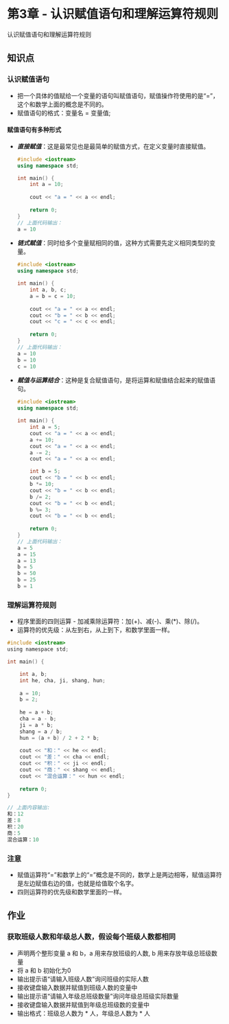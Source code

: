 # 第3章 - 认识赋值语句和理解运算符规则

认识赋值语句和理解运算符规则

## 知识点

### 认识赋值语句

- 把一个具体的值赋给一个变量的语句叫赋值语句，赋值操作符使用的是“=”，这个和数学上面的概念是不同的。
- 赋值语句的格式：变量名 = 变量值;

#### 赋值语句有多种形式

- ***直接赋值***：这是最常见也是最简单的赋值方式，在定义变量时直接赋值。
    ```c++
    #include <iostream>
    using namespace std;
    
    int main() {
        int a = 10;
        
        cout << "a = " << a << endl;
        
        return 0;
    }
    // 上面代码输出：
    a = 10
    ```
- ***链式赋值***：同时给多个变量赋相同的值，这种方式需要先定义相同类型的变量。
    ```c++
    #include <iostream>
    using namespace std;
    
    int main() {
        int a, b, c;
        a = b = c = 10;
        
        cout << "a = " << a << endl;
        cout << "b = " << b << endl;
        cout << "c = " << c << endl;
          
        return 0;
    }
    // 上面代码输出：
    a = 10
    b = 10
    c = 10
    ```
- ***赋值与运算结合***：这种是复合赋值语句，是将运算和赋值结合起来的赋值语句。
    ```c++
    #include <iostream>
    using namespace std;
    
    int main() {
        int a = 5;
        cout << "a = " << a << endl;
        a += 10;
        cout << "a = " << a << endl;
        a -= 2;
        cout << "a = " << a << endl;
  
        int b = 5;
        cout << "b = " << b << endl;
        b *= 10;
        cout << "b = " << b << endl;
        b /= 2;
        cout << "b = " << b << endl;
        b %= 3;
        cout << "b = " << b << endl;
          
        return 0;
    }
    // 上面代码输出：
    a = 5
    a = 15
    a = 13
    b = 5
    b = 50
    b = 25
    b = 1
    
    ```

### 理解运算符规则

- 程序里面的四则运算 - 加减乘除运算符：加(+)、减(-)、乘(*)、除(/)。
- 运算符的优先级：从左到右，从上到下，和数学里面一样。

```c
#include <iostream>
using namespace std;

int main() {

    int a, b;
    int he, cha, ji, shang, hun;
    
    a = 10;
    b = 2;
    
    he = a + b;
    cha = a - b;
    ji = a * b;
    shang = a / b;
    hun = (a + b) / 2 + 2 * b;
    
    cout << "和：" << he << endl;
    cout << "差：" << cha << endl;
    cout << "积：" << ji << endl;
    cout << "商：" << shang << endl;
    cout << "混合运算：" << hun << endl;
        
    return 0;
}

// 上面内容输出:
和：12
差：8
积：20
商：5
混合运算：10

```


### 注意

- 赋值运算符“=”和数学上的“=”概念是不同的，数学上是两边相等，赋值运算符是左边赋值右边的值，也就是给值取个名字。
- 四则运算符的优先级和数学里面的一样。


## 作业

### 获取班级人数和年级总人数，假设每个班级人数都相同
- 声明两个整形变量 a 和 b，a 用来存放班级的人数, b 用来存放年级总班级数量
- 将 a 和 b 初始化为0
- 输出提示语“请输入班级人数”询问班级的实际人数
- 接收键盘输入数据并赋值到班级人数的变量中
- 输出提示语“请输入年级总班级数量”询问年级总班级实际数量
- 接收键盘输入数据并赋值到年级总班级数的变量中
- 输出格式：班级总人数为 * 人，年级总人数为 * 人
